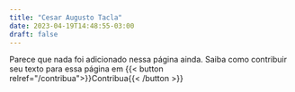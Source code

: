 ```yaml
---
title: "Cesar Augusto Tacla"
date: 2023-04-19T14:48:55-03:00
draft: false
---
```


Parece que nada foi adicionado nessa página ainda.
Saiba como contribuir seu texto para essa página em {{< button relref="/contribua">}}Contribua{{< /button >}}

